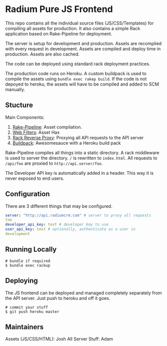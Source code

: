 # Radium Pure JS Frontend

This repo contains all the individual source files (JS/CSS/Templates)
for compiling all assets for production. It also contains a simple Rack
application based on Rake-Pipeline for deployment.

The server is setup for development and production. Assets are
recomplied with every request in development. Assets are compiled and
deploy time in production. Assets are also cached.

The code can be deployed using standard rack deployment practices.

The production code runs on Heroku. A custom buildpack is used to
compile the assets using `bundle exec rakep build`. If the code is not
depoyed to heroku, the assets will have to be compiled and added to SCM
manually.

## Stucture

Main Components:

1. [Rake-Pipeline](https://github.com/livingsocial/rake-pipeline): Asset
   compilation.
2. [Web Filters](https://github.com/wycats/rake-pipeline-web-filters):
   Asset Hax
3. [Rack Reverse Proxy](https://github.com/jaswope/rack-reverse-proxy):
   Proxying all API requests to the API server
4. [Buildpack](https://github.com/Adman65/heroku-buildpack-ruby): Awesomesauce with a Heroku build pack

Rake-Pipeline compiles all things into a static directory. A rack
middleware is used to server the directory. `/` is rewritten to
`index.html`. All requests to `/api/foo` are proxied to
`http://api.server/foo`. 

The Developer API key is automatically added in a header. This way it is
never exposed to end users. 

## Configuration

There are 3 different things that may be configured.

```yml
server: "http://api.radiumcrm.com" # server to proxy all requests
too
developer_api_key: test # developer key to use
user_api_key: test # optionally, authenticate as a user in
development
```

## Running Locally

```
# bundle if required
$ bundle exec rackup
```

## Deploying

The JS frontend can be deployed and managed completely separately from
the API server. Just push to heroku and off it goes.

```
# commit your stuff
$ git push heroku master
```

## Maintainers

Assets (JS/CSS/HTML): Josh
All Server Stuff: Adam
